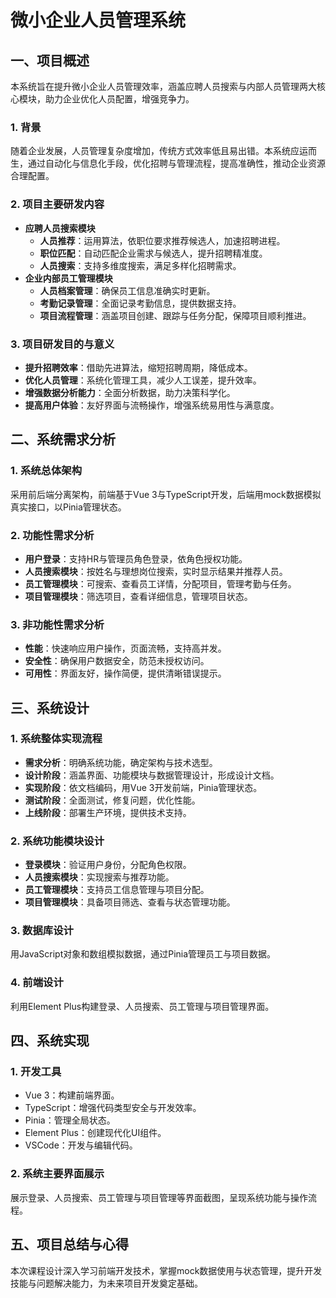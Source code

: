 # 微小企业人员管理系统

## 一、项目概述
本系统旨在提升微小企业人员管理效率，涵盖应聘人员搜索与内部人员管理两大核心模块，助力企业优化人员配置，增强竞争力。

### 1. 背景
随着企业发展，人员管理复杂度增加，传统方式效率低且易出错。本系统应运而生，通过自动化与信息化手段，优化招聘与管理流程，提高准确性，推动企业资源合理配置。

### 2. 项目主要研发内容
- **应聘人员搜索模块**
    - **人员推荐**：运用算法，依职位要求推荐候选人，加速招聘进程。
    - **职位匹配**：自动匹配企业需求与候选人，提升招聘精准度。
    - **人员搜索**：支持多维度搜索，满足多样化招聘需求。
- **企业内部员工管理模块**
    - **人员档案管理**：确保员工信息准确实时更新。
    - **考勤记录管理**：全面记录考勤信息，提供数据支持。
    - **项目流程管理**：涵盖项目创建、跟踪与任务分配，保障项目顺利推进。

### 3. 项目研发目的与意义
- **提升招聘效率**：借助先进算法，缩短招聘周期，降低成本。
- **优化人员管理**：系统化管理工具，减少人工误差，提升效率。
- **增强数据分析能力**：全面分析数据，助力决策科学化。
- **提高用户体验**：友好界面与流畅操作，增强系统易用性与满意度。

## 二、系统需求分析
### 1. 系统总体架构
采用前后端分离架构，前端基于Vue 3与TypeScript开发，后端用mock数据模拟真实接口，以Pinia管理状态。
### 2. 功能性需求分析
- **用户登录**：支持HR与管理员角色登录，依角色授权功能。
- **人员搜索模块**：按姓名与理想岗位搜索，实时显示结果并推荐人员。
- **员工管理模块**：可搜索、查看员工详情，分配项目，管理考勤与任务。
- **项目管理模块**：筛选项目，查看详细信息，管理项目状态。
### 3. 非功能性需求分析
- **性能**：快速响应用户操作，页面流畅，支持高并发。
- **安全性**：确保用户数据安全，防范未授权访问。
- **可用性**：界面友好，操作简便，提供清晰错误提示。

## 三、系统设计
### 1. 系统整体实现流程
- **需求分析**：明确系统功能，确定架构与技术选型。
- **设计阶段**：涵盖界面、功能模块与数据管理设计，形成设计文档。
- **实现阶段**：依文档编码，用Vue 3开发前端，Pinia管理状态。
- **测试阶段**：全面测试，修复问题，优化性能。
- **上线阶段**：部署生产环境，提供技术支持。
### 2. 系统功能模块设计
- **登录模块**：验证用户身份，分配角色权限。
- **人员搜索模块**：实现搜索与推荐功能。
- **员工管理模块**：支持员工信息管理与项目分配。
- **项目管理模块**：具备项目筛选、查看与状态管理功能。
### 3. 数据库设计
用JavaScript对象和数组模拟数据，通过Pinia管理员工与项目数据。
### 4. 前端设计
利用Element Plus构建登录、人员搜索、员工管理与项目管理界面。

## 四、系统实现
### 1. 开发工具
- Vue 3：构建前端界面。
- TypeScript：增强代码类型安全与开发效率。
- Pinia：管理全局状态。
- Element Plus：创建现代化UI组件。
- VSCode：开发与编辑代码。
### 2. 系统主要界面展示
展示登录、人员搜索、员工管理与项目管理等界面截图，呈现系统功能与操作流程。

## 五、项目总结与心得
本次课程设计深入学习前端开发技术，掌握mock数据使用与状态管理，提升开发技能与问题解决能力，为未来项目开发奠定基础。